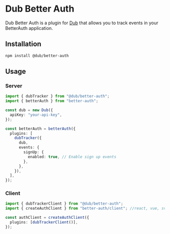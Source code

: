 # Dub Better Auth

Dub Better Auth is a plugin for [Dub](https://dub.sh) that allows you to track events in your BetterAuth application.

## Installation

```bash
npm install @dub/better-auth
```

## Usage

### Server

```ts
import { dubTracker } from "@dub/better-auth";
import { betterAuth } from "better-auth";

const dub = new Dub({
  apiKey: "your-api-key",
});

const betterAuth = betterAuth({
  plugins: [
    dubTracker({
      dub,
      events: {
        signUp: {
          enabled: true, // Enable sign up events
        },
      },
    }),
  ],
});
```

### Client

```ts
import { dubTrackerClient } from "@dub/better-auth";
import { createAuthClient } from "better-auth/client"; //react, vue, svelte, solid, etc.

const authClient = createAuthClient({
  plugins: [dubTrackerClient()],
});
```
